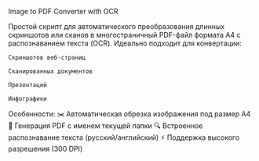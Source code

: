 Image to PDF Converter with OCR

Простой скрипт для автоматического преобразования длинных скриншотов или сканов в многостраничный PDF-файл формата А4 с распознаванием текста (OCR). Идеально подходит для конвертации:

    Скриншотов веб-страниц

    Сканированных документов

    Презентаций

    Инфографики

Особенности:
✂️ Автоматическая обрезка изображения под размер А4
📄 Генерация PDF с именем текущей папки
🔍 Встроенное распознавание текста (русский/английский)
⚡️ Поддержка высокого разрешения (300 DPI)
